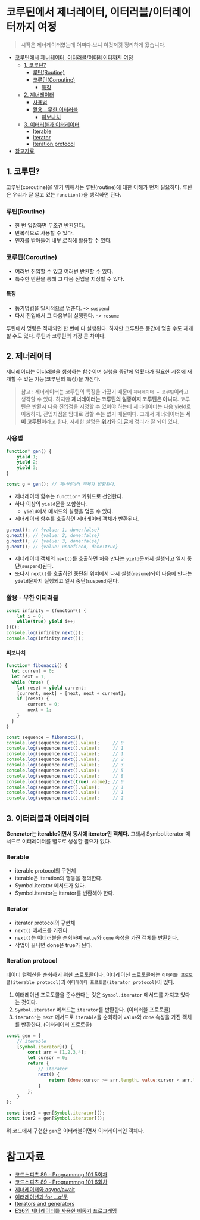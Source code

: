 # 코루틴에서 제너레이터, 이터러블/이터레이터까지 여정

> 시작은 제너레이터였는데 ~~어쩌다 보니~~ 이것저것 정리하게 됬습니다.

- [코루틴에서 제너레이터, 이터러블/이터레이터까지 여정](#코루틴에서-제너레이터-이터러블이터레이터까지-여정)
  - [1. 코루틴?](#1-코루틴)
    - [루틴(Routine)](#루틴routine)
    - [코루틴(Coroutine)](#코루틴coroutine)
      - [특징](#특징)
  - [2. 제너레이터](#2-제너레이터)
    - [사용법](#사용법)
    - [활용 - 무한 이터러블](#활용---무한-이터러블)
      - [피보나치](#피보나치)
  - [3. 이터러블과 이터레이터](#3-이터러블과-이터레이터)
    - [Iterable](#iterable)
    - [Iterator](#iterator)
    - [Iteration protocol](#iteration-protocol)
- [참고자료](#참고자료)

## 1. 코루틴?
코루틴(coroutine)을 알기 위해서는 루틴(routine)에 대한 이해가 먼저 필요하다. 루틴은 우리가 잘 알고 있는 `function()`을 생각하면 된다.

### 루틴(Routine)
- 한 번 입장하면 무조건 반환된다.
- 반복적으로 사용할 수 있다.
- 인자를 받아들여 내부 로직에 활용할 수 있다.

### 코루틴(Coroutine)
- 여러번 진입할 수 있고 여러번 반환할 수 있다.
- 특수한 반환을 통해 그 다음 진입을 지정할 수 있다.

#### 특징
- 동기명령을 일시적으로 멈춘다. -> `suspend`
- 다시 진입해서 그 다음부터 실행한다. -> `resume`

루틴에서 명령은 적재되면 한 번에 다 실행된다. 하지만 코루틴은 중간에 멈출 수도 재개할 수도 있다. 루틴과 코루틴의 가장 큰 차이다.

## 2. 제너레이터
제너레이터는 이터러블을 생성하는 함수이며 실행을 중간에 멈췄다가 필요한 시점에 재개할 수 있는 기능(코루틴의 특징)을 가진다.

> 참고 : 제너레이터는 코루틴의 특징을 가졌기 때문에 `제너레이터 = 코루틴`이라고 생각할 수 있다. 하지만 **제너레이터는 코루틴의 일종이지 코루틴은 아니다.** 코루틴은 반환시 다음 진입점을 지정할 수 있어야 하는데 제너레이터는 다음 yield로 이동하지, 진입지점을 맘대로 정할 수는 없기 때문이다. 그래서 제너레이터는 **세미 코루틴**이라고 한다. 자세한 설명은 [위키](https://en.wikipedia.org/wiki/Coroutine)와 [이 글](https://meetup.toast.com/posts/73)에 정리가 잘 되어 있다.

### 사용법
```js
function* gen() {
    yield 1;
    yield 2;
    yield 3;
}

const g = gen(); // 제너레이터 객체가 반환된다.
```

- 제너레이터 함수는 `function*` 키워드로 선언한다. 
- 하나 이상의 `yield`문을 포함한다.
  - `yield`에서 메서드의 실행을 멈출 수 있다.
- 제너레이터 함수를 호출하면 제너레이터 객체가 반환된다.


```js
g.next(); // {value: 1, done:false}
g.next(); // {value: 2, done:false}
g.next(); // {value: 3, done:false}
g.next(); // {value: undefined, done:true}
```
- 제너레이터 객체의 `next()`를 호출하면 처음 만나는 `yield`문까지 실행되고 일시 중단(`suspend`)된다.
- 또다시 `next()`를 호출하면 중단된 위치에서 다시 실행(`resume`)되어 다음에 만나는 `yield`문까지 실행되고 일시 중단(`suspend`)된다.


### 활용 - 무한 이터러블

```js
const infinity = (functon*() {
    let i = 0;
    while(true) yield i++;
})();
console.log(infinity.next());
console.log(infinity.next());
```

#### 피보나치
```js
function* fibonacci() {
  let current = 0;
  let next = 1;
  while (true) {
    let reset = yield current;
    [current, next] = [next, next + current];
    if (reset) {
        current = 0;
        next = 1;
    }
  }
}

const sequence = fibonacci();
console.log(sequence.next().value);     // 0
console.log(sequence.next().value);     // 1
console.log(sequence.next().value);     // 1
console.log(sequence.next().value);     // 2
console.log(sequence.next().value);     // 3
console.log(sequence.next().value);     // 5
console.log(sequence.next().value);     // 8
console.log(sequence.next(true).value); // 0
console.log(sequence.next().value);     // 1
console.log(sequence.next().value);     // 1
console.log(sequence.next().value);     // 2
```

## 3. 이터러블과 이터레이터
**Generator는 iterable이면서 동시에 iterator인 객체다.**  그래서 Symbol.iterator 메서드로 이터레이터를 별도로 생성할 필요가 없다. 

### Iterable
- iterable protocol의 구현체
- iterable은 iteration의 행동을 정의한다. 
- Symbol.iterator 메서드가 있다.
- Symbol.iterator는 iterator를 반환해야 한다.

### Iterator
- iterator protocol의 구현체
- `next()` 메서드를 가진다.
- `next()`는 이터러블을 순회하며 `value`와 `done` 속성을 가진 객체를 반환한다.
- 작업이 끝나면 done은 true가 된다.

### Iteration protocol
데이터 컬렉션을 순회하기 위한 프로토콜이다. 이터레이션 프로토콜에는 `이터러블 프로토콜(iterable protocol)`과 `이터레이터 프로토콜(iterator protocol)`이 있다.

1. 이터레이션 프로토콜을 준수한다는 것은 `Symbol.iterator` 메서드를 가지고 있다는 것이다.
2. `Symbol.iterator` 메서드는 `iterator`를 반환한다. (이터러블 프로토콜) 
3. `iterator`는 `next` 메서드로 `iterable`을 순회하며 `value`와 `done` 속성을 가진 객체를 반환한다. (이터레이터 프로토콜)


```js
const gen = {
    // iterable
    [Symbol.iterator]() {
        const arr = [1,2,3,4];
        let cursor = 0;
        return {
            // iterator
            next() {
                return {done:cursor >= arr.length, value:cursor < arr.length ? arr[cursor++] : undefined };
            }
        };
    }
};

const iter1 = gen[Symbol.iterator]();
const iter2 = gen[Symbol.iterator]();
```
위 코드에서 구현한 `gen`은 이터러블이면서 이터레이터인 객체다.


# 참고자료
- [코드스피츠 89 - Programmng 101 5회차](https://www.youtube.com/watch?v=OAxr_xXT3KU)
- [코드스피츠 89 - Programmng 101 6회차]()
- [제너레이터와 async/await](https://poiemaweb.com/es6-generator)
- [이터레이션과 for ...of문](https://poiemaweb.com/es6-iteration-for-of)
- [Iterators and generators](https://developer.mozilla.org/en-US/docs/Web/JavaScript/Guide/Iterators_and_Generators)
- [ES6의 제너레이터를 사용한 비동기 프로그래밍](https://meetup.toast.com/posts/73)